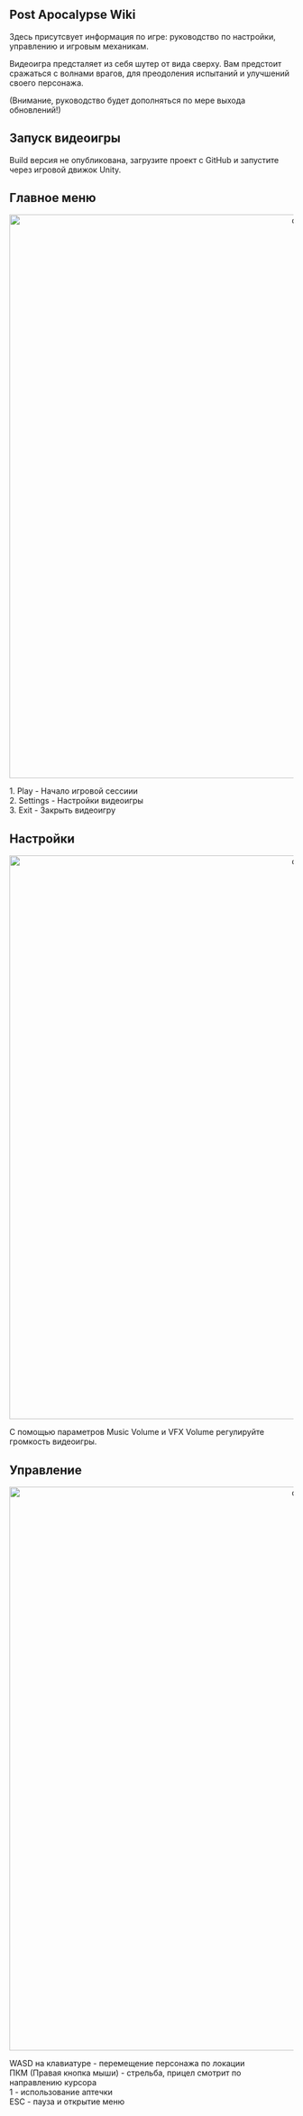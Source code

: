 Post Apocalypse Wiki
-------------
Здесь присутсвует информация по игре: руководство по настройки, управлению и игровым механикам.

Видеоигра предсталяет из себя шутер от вида сверху. Вам предстоит сражаться с волнами врагов, для преодоления испытаний и улучшений своего персонажа.

(Внимание, руководство будет дополняться по мере выхода обновлений!)

Запуск видеоигры
-------------
Build версия не опубликована, загрузите проект с GitHub и запустите через игровой движок Unity.

Главное меню
-------------
<p align="center">
 <img width="1000px" src="https://i.ibb.co/5FhmTFj/2024-04-12-180951.png" alt="qr"/>
</p>
1. Play - Начало игровой сессиии <br/>
2. Settings - Настройки видеоигры <br/>
3. Exit - Закрыть видеоигру <br/>

Настройки
-------------
<p align="center">
 <img width="1000px" src="https://i.ibb.co/HXSC7Qy/image.png" alt="qr"/>
</p>
С помощью параметров Music Volume и VFX Volume регулируйте громкость видеоигры.

Управление
-------------
<p align="center">
 <img width="1000px" src="https://i.ibb.co/H7jJnjG/image.png" alt="qr"/>
</p>
WASD на клавиатуре - перемещение персонажа по локации <br/>
ПКМ (Правая кнопка мыши) - стрельба, прицел смотрит по направлению курсора <br/>
1 - использование аптечки <br/>
ESC - пауза и открытие меню <br/>

